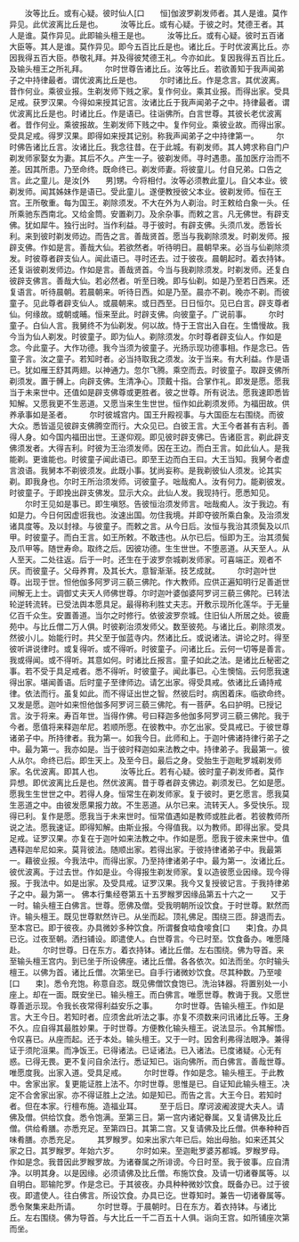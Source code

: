 <!-- { "loadSidebar": true } -->
　　汝等比丘。或有心疑。彼时仙人[口　　恒]伽波罗剃发师者。其人是谁。莫作异见。此优波离比丘是也。
　　汝等比丘。或有心疑。于彼之时。梵德王者。其人是谁。莫作异见。此即输头檀王是也。
　　汝等比丘。或有心疑。彼时五百诸大臣等。其人是谁。莫作异见。即今五百比丘是也。诸比丘。于时优波离比丘。亦因我得五百大臣。恭敬礼拜。并及得彼梵德王礼。今亦如此。复因我得五百比丘。及输头檀王之所礼拜。
　　尔时世尊告诸比丘。汝等比丘。若欲善知于我声闻弟子之中持律最者。谓优波离比丘是也。
　　尔时诸比丘。作是念言。其优波离。昔作何业。乘彼业报。生剃发师下贱之家。复作何业。乘其业报。而得出家。受具足戒。获罗汉果。今得如来授其记言。汝诸比丘于我声闻弟子之中。持律最者。谓优波离比丘是也。时诸比丘。作是语已。往诣佛所。白言世尊。其彼长老优波离者。昔作何业。乘彼报故。生剃发师下贱之中。复作何业。乘彼业故。而得出家。受具足戒。得罗汉果。即得如来授其记别。称我声闻弟子之中持律第一。
　　尔时佛告诸比丘言。汝诸比丘。我念往昔。在于此城。有剃发师。其人娉求称自门户剃发师家娶女为妻。其后不久。产生一子。彼剃发师。寻时遇患。虽加医疗治而不差。因其所患。乃至命终。既命终已。剃发师妻。将彼童儿。付自兄弟。口告之言。此之童儿。是汝[外　　男]甥。今将相付。汝等必须教此童儿。自父本业。彼剃发师。闻其姊妹作是语已。受此童儿。遂便教授彼父本业。彼剃发师。恒在王宫。王所敬重。每为国王。剃除须发。不大在外为人剃治。时王敕给白象一头。任所乘驰东西南北。又给金筒。安置剃刀。及余杂事。而敕之言。凡无佛世。有辟支佛。犹如犀牛。独行出时。当作利益。寻于彼时。有辟支佛。头须爪发。悉皆长利。来到彼时剃发师边。而告之言。善哉贤首。愿当与我剃除须发。时剃发师。报辟支佛。作如是言。善哉大仙。若欲然者。听待明日。晨朝早来。必当与仙剃除须发。时彼尊者辟支仙人。闻此语已。寻时还去。过于彼夜。晨朝起时。着衣持钵。还复诣彼剃发师边。作如是言。善哉贤首。今当与我剃除须发。时剃发师。还复白彼辟支佛言。善哉大仙。若必然者。听至日晚。即与仙剃。如是乃至若日西来。还复语言。听待晨朝。若晨朝来。听待日西。如是乃至。晨亦不剃。晚亦不剃。而彼童子。见此尊者辟支仙人。或晨朝来。或日西至。日日恒尔。见已白言。辟支尊者仙。何缘故。或朝或晡。恒来至此。时辟支佛。向彼童子。广说前事。
　　尔时童子。白仙人言。我舅终不为仙剃发。何以故。恃于王宫出入自在。生憍慢故。我今当为仙人剃发。时彼童子。即为仙人。剃除须发。尔时尊者辟支仙人。作如是念。今此童子。大作功德。我今当须为彼童子。光扬示现功德事相。作是念已。告童子言。汝之童子。若知时者。必当持取我之须发。汝于当来。有大利益。作是语已。犹如雁王舒其两翅。以神通力。忽尔飞腾。乘空而去。时彼童子。取辟支佛所剃须发。置于髆上。向辟支佛。生清净心。顶戴十指。合掌作礼。即发是愿。愿我当于未来世中。还值如是辟支佛尊或更胜者。彼之世尊。所有说法。愿我速即悉皆知解。又愿我更不生恶道。又愿当来生生世世。恒作如此剃须发师。为福田故。供养承事如是圣者。
　　尔时彼城宫内。国王升殿视事。与大国臣左右围绕。而彼大众。悉皆遥见彼辟支佛腾空而行。大众见已。白彼王言。大王今者甚有吉利。善得人身。如今国内福田出世。王遂仰观。即见彼时辟支佛已。告诸臣言。剃此辟支佛须发者。大得吉利。时彼为王治须发师。因在王边。而白王言。如此仙人。是我能剃。更谁能也。时彼童子闻此语已。即至王边而白王曰。大王当知。我舅今者虚言浪语。我舅本不剃彼须发。此既小事。犹尚妄称。是我剃彼仙人须发。论其实剃。即我身也。尔时王所治须发师。诃彼童子。咄哉痴人。汝有何力。能剃彼发。时彼童子。于即挽出辟支佛发。显示大众。此仙人发。我现持行。愿悉知见。
　　尔时王见如是事已。即生嗔怒。告彼恒治须发师言。咄哉痴人。汝于我边。有如是力。今日何因虚诳我也。汝速出国。勿住我境。并即夺彼所乘白象。及治须发诸具度等。及以封禄。与彼童子。而敕之言。从今日后。汝恒与我治其须鬓及以爪甲。时彼童子。而白王言。如王所敕。不敢违也。从尔已后。恒即为王。治其须鬓及爪甲等。随世寿命。取终之后。因彼功德。生生世世。不堕恶道。从天至人。从人至天。二处往返。后于一时。还生在于波罗奈城剃发师家。可喜端正。观者不厌。而彼童子。父母养育。及其长大。意智渐渐。技艺成就。
　　尔时迦叶世尊。出现于世。怛他伽多阿罗诃三藐三佛陀。作大教师。应供正遍知明行足善逝世间解无上士。调御丈夫天人师佛世尊。尔时迦叶婆伽婆阿罗诃三藐三佛陀。已转法轮逆转流转。已受法舆本愿具足。最得称利胜丈夫志。开敷示现所化莲华。于无量亿百千众生。安置善道。当尔之时修行。依彼波罗奈城。住旧仙人所居之处。彼鹿苑中。与比丘僧二万人俱。时彼剃治须发师父。数至彼苑。与诸比丘。剃除须发。然彼小儿。始能行时。共父至于伽蓝寺内。然诸比丘。或说诸法。讲论之时。得至彼听讲说律时。或复得听。或不得听。时彼童子。问诸比丘。云何一切等是善言。我或得闻。或不得听。其意如何。时诸比丘报言。童子如此之法。是诸比丘秘密之事。若不受于具足戒者。悉不得听。时彼童子。闻此事已。心生懊恼。云何愿我速得出家。堪闻善语。后时童子至律师边。请乞出家。得受具戒。依诸比丘诵持戒律。依法而行。虽复如此。而不得证出世之智。然彼后时。病困着床。临欲命终。又发是愿。迦叶如来怛他伽多阿罗诃三藐三佛陀。有一菩萨。名曰护明。已授记言。汝于将来。寿百年世。当得作佛。号曰释迦多他伽多阿罗诃三藐三佛陀。我于今者。愿值将来释迦牟尼。若顺所愿。在彼教中。亦乞出家。受具戒已。于彼世尊诸弟子中。所持律者。我为第一。如我今日。此师和上。于迦叶佛诸持律行弟子之中。最为第一。我亦如是。当于彼时释迦如来法教之中。持律弟子。我最第一。彼人从尔。命终已后。即生天上。及至今日。最后之身。受胎生于迦毗罗城剃发师家。名优波离。即其人也。
　　汝等比丘。若有心疑。彼时童子剃发师者。莫作异想。即优波离比丘是也。然优波离。昔于尊者辟支佛边。剃须发已。乞如是愿。愿我生生世世之中。若得人身。恒常生在剃发师家。复于彼时。更乞愿言。愿我莫生恶道之中。由彼发愿果报力故。不生恶道。从尔已来。流转天人。多受快乐。现得已利。复作是愿。愿我当于未来世时。恒常值遇如是教师或胜此者。若彼教师所说之法。愿我速证。即得知解。由斯业报。今得值我。以为教师。即得出家。受具足戒。证罗汉果。亦复在于迦叶如来法教之中。作如是愿。愿我于彼未来世中。值遇释迦牟尼如来。莫背彼法。随顺出家。若得出家。于彼持律诸弟子中。我最第一。藉彼业报。今我法中。而得出家。乃至持律诸弟子中。最为第一。汝诸比丘。彼优波离。于过去世。作如是业。今得报生剃发师家。复以造彼愿业因缘。现今得报。于我法中。如是出家。及受具戒。证罗汉果。我今又复授彼记言。于我持律弟子之中。最为第一。
佛本行集经卷第五十五罗睺罗因缘品第五十六之一
　　又于一时。输头檀王白佛言。世尊。愿佛及僧。受我明朝所设饮食。于时世尊。默然而许。输头檀王。既见世尊默然许已。从坐而起。顶礼佛足。围绕三匝。辞退而去。至本宫已。即于彼夜。办具微妙多种饮食。所谓餐食啮食唼食[口　　束]食。办具已讫。过夜至朝。洒扫铺设。即遣使人。白世尊言。今已时至。饮食备办。唯愿降赴。
　　尔时世尊。日在东方。着衣持钵。诸比丘僧。左右围绕。佛为导首。来至输头檀王宫内。到已坐于所设佛座。诸比丘僧。各各依次。如法而坐。尔时输头檀王。以佛为首。诸比丘僧。次第坐已。自手行诸微妙饮食。尽其种数。乃至唼[口　　束]。悉令充饱。称意自恣。既见佛僧饮食饱已。洗治钵器。将置别处一小座上。却在一面。既安坐已。输头檀王。而白佛言。唯愿世尊。教诲于我。又愿世尊善逝示现。令我长夜常得利益安乐之事。
　　尔时世尊。告输头檀王。作如是言。大王今日。若知时者。应须舍此听法之事。亦复不须数来问讯诸比丘等。王身不久。应自得其最胜妙果。于时世尊。方便教化输头檀王。说法显示。令其解悟。令叹喜已。从座而起。还于本处。输头檀王。又于一时。因舍利弗得法眼净。兼得证于须陀洹果。而净饭王。已得诸法。已证诸法。已入诸法。已度诸疑。心无有惑。已得无畏。更不复问自余法行。悉证知已。诣向佛所。而白佛言。善哉世尊。唯愿度我。出家入道。受具足戒。
　　尔时世尊。作如是念。输头檀王。于此教中。舍家出家。复更能证胜上法不。尔时世尊。思惟是已。自证知此输头檀王。决定不合舍家出家。亦不得证胜上之法。如是知已。而告之言。大王今日。若知时者。但在本家。行檀布施。造福业耳。
　　至于后日。摩诃波阇波提大夫人。请佛及僧。供给饮食。悉令饱满。至第三日。第一宫内诸妃眷属。又复请佛及比丘僧。供给肴膳。亦悉充足。至第四日。其第二宫。又复请佛及比丘僧。供奉种种百味肴膳。亦悉充足。
　　其罗睺罗。如来出家六年已后。始出母胎。如来还其父家之日。其罗睺罗。年始六岁。
　　尔时如来。至迦毗罗婆苏都城。罗睺罗母。作如是念。我昔因此罗睺罗故。为诸眷属之所诽谤。今日时至。我于彼事。应自清净。以明其身。以是因缘。必须请佛及比丘僧。布施饮食。及请一切诸眷属等。以自明白。耶输陀罗。作是念已。于其彼夜。办具种种微妙饮食。既备办已。过于彼夜。即遣使人。往白佛言。所设饮食。办具已讫。世尊知时。兼告一切诸眷属等。悉令聚集来赴所请。
　　尔时世尊。于晨朝时。日在东方。着衣持钵。与诸比丘。左右围绕。佛为导首。与大比丘一千二百五十人俱。诣向王宫。如所铺座次第而坐。
